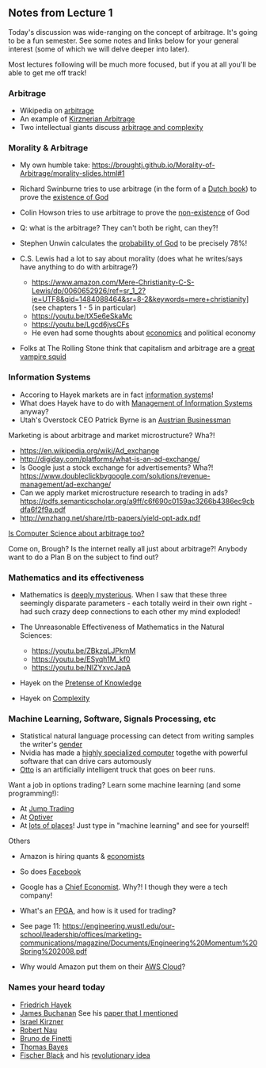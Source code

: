 ## Notes from Lecture 1

Today's discussion was wide-ranging on the concept of arbitrage. It's going to be a fun semester. See some notes and links below for your general interest (some of which we will delve deeper into later).

Most lectures following will be much more focused, but if you at all you'll be able to get me off track!


### Arbitrage

* Wikipedia on [arbitrage](https://en.wikipedia.org/wiki/Arbitrage)
* An example of [Kirznerian Arbitrage](http://schumpeterscentury.blogspot.com/2010/08/kirzners-arbitrage-entrepreneurship.html)
* Two intellectual giants discuss [arbitrage and complexity](https://youtu.be/kzNpD9DXU2w)

 
### Morality & Arbitrage

* My own humble take: https://broughtj.github.io/Morality-of-Arbitrage/morality-slides.html#1

* Richard Swinburne tries to use arbitrage (in the form of a [Dutch book](https://en.wikipedia.org/wiki/Dutch_book)) to prove the [existence of God](https://www.amazon.com/Epistemic-Justification-Richard-Swinburne/dp/0199243794/ref=sr_1_1?s=books&ie=UTF8&qid=1484088579&sr=1-1&keywords=epistemic+justification)
* Colin Howson tries to use arbitrage to prove the [non-existence](https://www.amazon.com/Objecting-God-Colin-Howson/dp/052118665X/ref=sr_1_1?ie=UTF8&qid=1484088625&sr=8-1&keywords=objecting+to+god) of God
* Q: what is the arbitrage? They can't both be right, can they?!
* Stephen Unwin calculates the [probability of God](https://www.amazon.com/Probability-God-Simple-Calculation-Ultimate/dp/1400054788/ref=sr_1_1?ie=UTF8&qid=1484088696&sr=8-1&keywords=the+probability+of+God) to be precisely 78%!


* C.S. Lewis had a lot to say about morality (does what he writes/says have anything to do with arbitrage?)
	- https://www.amazon.com/Mere-Christianity-C-S-Lewis/dp/0060652926/ref=sr_1_2?ie=UTF8&qid=1484088464&sr=8-2&keywords=mere+christianity] (see chapters 1 - 5 in particular)
	- https://youtu.be/tX5e6eSkaMc
	- https://youtu.be/Lgcd6jvsCFs
	- He even had some thoughts about [economics](https://tifwe.org/resource/c-s-lewis-and-the-meaning-of-freedom/) and political economy

* Folks at The Rolling Stone think that capitalism and arbitrage are a [great vampire squid](http://www.rollingstone.com/politics/news/the-great-american-bubble-machine-20100405)

	
### Information Systems

* Accoring to Hayek markets are in fact [information systems](http://www.econlib.org/library/Essays/hykKnw1.html)!
* What does Hayek have to do with [Management of Information Systems](https://www.amazon.com/Enterprise-2-0-Collaborative-Organizations-Challenges/dp/1422125874/ref=sr_1_1?ie=UTF8&qid=1484089148&sr=8-1&keywords=enterprise+2.0) anyway? 
* Utah's Overstock CEO Patrick Byrne is an [Austrian Businessman](https://youtu.be/vFOpSTodk_U)


Marketing is about arbitrage and market microstructure? Wha?!

* https://en.wikipedia.org/wiki/Ad_exchange
* http://digiday.com/platforms/what-is-an-ad-exchange/
* Is Google just a stock exchange for advertisements? Wha?! https://www.doubleclickbygoogle.com/solutions/revenue-management/ad-exchange/
* Can we apply market microstructure research to trading in ads? https://pdfs.semanticscholar.org/a9ff/c6f690c0159ac3266b4386ec9cbdfa6f2f9a.pdf
* http://wnzhang.net/share/rtb-papers/yield-opt-adx.pdf

[Is Computer Science about arbitrage too?](http://delivery.acm.org/10.1145/2030000/2020604/p1307-chen.pdf?ip=129.123.19.142&id=2020604&acc=ACTIVE%20SERVICE&key=B63ACEF81C6334F5%2E200FC572085D8E36%2E4D4702B0C3E38B35%2E4D4702B0C3E38B35&CFID=887362357&CFTOKEN=89178781&__acm__=1484091022_76fc0ade4db007ce23e78370acc0bcb9)

Come on, Brough? Is the internet really all just about arbitrage?! Anybody want to do a Plan B on the subject to find out?


### Mathematics and its effectiveness

* Mathematics is [deeply mysterious](https://en.wikipedia.org/wiki/Euler's_identity). When I saw that these three seemingly disparate parameters - each totally weird in their own right - had such crazy deep connections to each other my mind exploded!

* The Unreasonable Effectiveness of Mathematics in the Natural Sciences:
	- https://youtu.be/ZBkzqLJPkmM
	- https://youtu.be/ESyqh1M_kf0
	- https://youtu.be/NlZYxvcJapA
	
* Hayek on the [Pretense of Knowledge](http://www.nobelprize.org/nobel_prizes/economic-sciences/laureates/1974/hayek-lecture.html)
* Hayek on [Complexity](http://www.ucss.ge/publication/Week%2004.pdf)


### Machine Learning, Software, Signals Processing, etc

* Statistical natural language processing can detect from writing samples the writer's [gender](http://www.npr.org/templates/story/story.php?storyId=1383493)
* Nvidia has made a [highly specialized computer](http://www.nvidia.com/object/drive-px.html) togethe with powerful software that can drive cars automously
* [Otto](https://www.nytimes.com/2016/10/26/technology/self-driving-trucks-first-mission-a-beer-run.html?_r=0) is an artificially intelligent truck that goes on beer runs. 

Want a job in options trading? Learn some machine learning (and some programming!):

* At [Jump Trading](http://www.jumptrading.com/apply.html?gh_jid=464582)
* At [Optiver](https://chk.tbe.taleo.net/chk01/ats/careers/v2/viewRequisition;jsessionid=FA984DC2A098F572B10EE88D643F9E46?org=OPTIVER&cws=40&rid=337)
* At [lots of places](http://www.quantfinancejobs.com/jobs/search.aspx)! Just type in "machine learning" and see for yourself!

Others

* Amazon is hiring quants & [economists](https://www.amazon.jobs/en/search?base_query=economist&loc_query=&job_count=10&result_limit=10&sort=relevant&cache)
* So does [Facebook](https://www.quora.com/What-does-an-economist-at-Facebook-do)
* Google has a [Chief Economist](https://www.gv.com/team/hal-varian/). Why?! I though they were a tech company!

* What's an [FPGA](http://www.exegy.com/products/), and how is it used for trading?
* See page 11: https://engineering.wustl.edu/our-school/leadership/offices/marketing-communications/magazine/Documents/Engineering%20Momentum%20Spring%202008.pdf
* Why would Amazon put them on their [AWS Cloud](https://aws.amazon.com/ec2/instance-types/f1/)?


### Names your heard today

* [Friedrich Hayek](https://en.wikipedia.org/wiki/Friedrich_Hayek)
* [James Buchanan](https://en.wikipedia.org/wiki/James_M._Buchanan) See his [paper that I mentioned](http://www.jstor.org/stable/1055931?seq=1#page_scan_tab_contents)
* [Israel Kirzner](http://www.econ.nyu.edu/user/kirzner/)
* [Robert Nau](http://www.fuqua.duke.edu/faculty_research/faculty_directory/nau/)
* [Bruno de Finetti](https://en.wikipedia.org/wiki/Bruno_de_Finetti)
* [Thomas Bayes](https://en.wikipedia.org/wiki/Thomas_Bayes)
* [Fischer Black](https://en.wikipedia.org/wiki/Fischer_Black) and his [revolutionary idea](http://www.wiley.com/WileyCDA/WileyTitle/productCd-1118203569.html)

